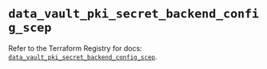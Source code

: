 # `data_vault_pki_secret_backend_config_scep`

Refer to the Terraform Registry for docs: [`data_vault_pki_secret_backend_config_scep`](https://registry.terraform.io/providers/hashicorp/vault/5.3.0/docs/data-sources/pki_secret_backend_config_scep).
